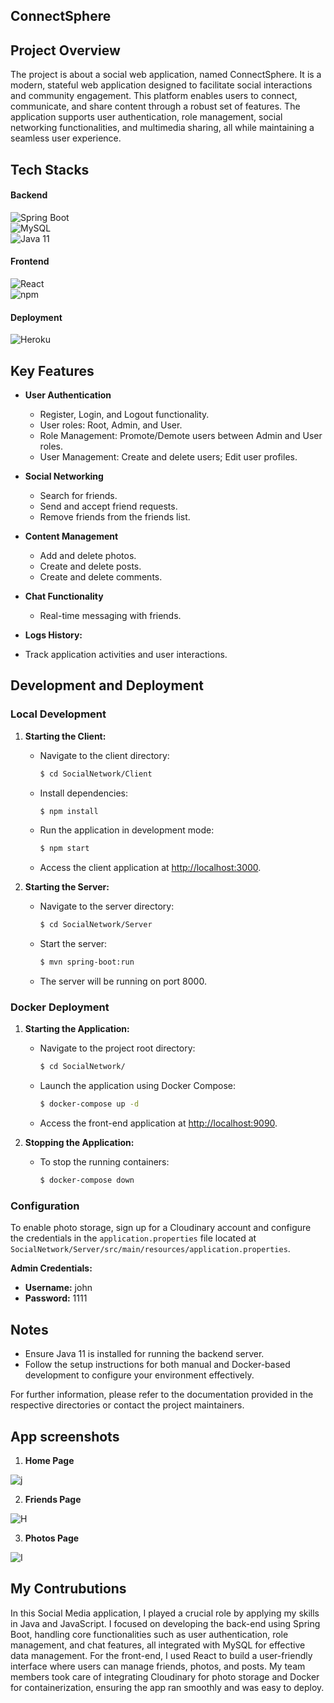## ConnectSphere

## Project Overview

The project is about a social web application, named ConnectSphere. It is a modern, stateful web application designed to facilitate social interactions and community engagement. This platform enables users to connect, communicate, and share content through a robust set of features. The application supports user authentication, role management, social networking functionalities, and multimedia sharing, all while maintaining a seamless user experience.

## Tech Stacks

#### Backend
![Spring Boot](https://img.shields.io/badge/Spring%20Boot-Framework%20for%20Java-red)  
![MySQL](https://img.shields.io/badge/MySQL-Relational%20Database%20Management%20System-orange)  
![Java 11](https://img.shields.io/badge/Java%2011-Version%2011-blue)

#### Frontend
![React](https://img.shields.io/badge/React-Library-green)  
![npm](https://img.shields.io/badge/npm-Package%20Manager-red)

#### Deployment
![Heroku](https://img.shields.io/badge/Heroku-Deployment%20Platform-purple) 

## Key Features

- **User Authentication**

  
  - Register, Login, and Logout functionality.
  - User roles: Root, Admin, and User.
  - Role Management: Promote/Demote users between Admin and User roles.
  - User Management: Create and delete users; Edit user profiles.
 
- **Social Networking**

  
  - Search for friends.
  - Send and accept friend requests.
  - Remove friends from the friends list.
 
- **Content Management**

  
  - Add and delete photos.
  - Create and delete posts.
  - Create and delete comments.
 
- **Chat Functionality**
  - Real-time messaging with friends.
 
  
- **Logs History:**
- Track application activities and user interactions.

## Development and Deployment

### Local Development

1. **Starting the Client:**

   - Navigate to the client directory:
     ```bash
     $ cd SocialNetwork/Client
     ```
   - Install dependencies:
     ```bash
     $ npm install
     ```
   - Run the application in development mode:
     ```bash
     $ npm start
     ```
   - Access the client application at [http://localhost:3000](http://localhost:3000).

2. **Starting the Server:**

   - Navigate to the server directory:
     ```bash
     $ cd SocialNetwork/Server
     ```
   - Start the server:
     ```bash
     $ mvn spring-boot:run
     ```
   - The server will be running on port 8000.

### Docker Deployment

1. **Starting the Application:**

   - Navigate to the project root directory:
     ```bash
     $ cd SocialNetwork/
     ```
   - Launch the application using Docker Compose:
     ```bash
     $ docker-compose up -d
     ```
   - Access the front-end application at [http://localhost:9090](http://localhost:9090).

2. **Stopping the Application:**

   - To stop the running containers:
     ```bash
     $ docker-compose down
     ```

### Configuration

To enable photo storage, sign up for a Cloudinary account and configure the credentials in the `application.properties` file located at `SocialNetwork/Server/src/main/resources/application.properties`.

**Admin Credentials:**
- **Username:** john
- **Password:** 1111

## Notes

- Ensure Java 11 is installed for running the backend server.
- Follow the setup instructions for both manual and Docker-based development to configure your environment effectively.

For further information, please refer to the documentation provided in the respective directories or contact the project maintainers.

## App screenshots

1. **Home Page**

 ![j](https://github.com/user-attachments/assets/521396e1-0087-4d9b-9269-96e12cc065a1)


2. **Friends Page**

![H](https://github.com/user-attachments/assets/ebc18212-b0fc-49b3-9c6f-a542811db447)

3. **Photos Page**

![I](https://github.com/user-attachments/assets/90f01ecf-1210-42dd-ad99-9c88c97da79c)

 ## My Contrubutions

In this Social Media application, I played a crucial role by applying my skills in Java and JavaScript. I focused on developing the back-end using Spring Boot, handling core functionalities such as user authentication, role management, and chat features, all integrated with MySQL for effective data management. For the front-end, I used React to build a user-friendly interface where users can manage friends, photos, and posts. My team members took care of integrating Cloudinary for photo storage and Docker for containerization, ensuring the app ran smoothly and was easy to deploy.
